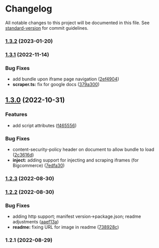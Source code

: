 # Changelog

All notable changes to this project will be documented in this file. See [standard-version](https://github.com/conventional-changelog/standard-version) for commit guidelines.

### [1.3.2](https://github.com/searchspring/snapfu-extension/compare/v1.3.1...v1.3.2) (2023-01-20)

### [1.3.1](https://github.com/searchspring/snapfu-extension/compare/v1.3.0...v1.3.1) (2022-11-14)


### Bug Fixes

* add bundle upon iframe page navigation ([2ef4904](https://github.com/searchspring/snapfu-extension/commit/2ef4904c96d50cf1ba6ee82b0fc303097372cb93))
* **scraper.ts:** fix for google docs ([379a300](https://github.com/searchspring/snapfu-extension/commit/379a30027f00d5623b7c3b25efa81e6b6706560c))

## [1.3.0](https://github.com/searchspring/snapfu-extension/compare/v1.2.3...v1.3.0) (2022-10-31)


### Features

* add script attributes ([f465556](https://github.com/searchspring/snapfu-extension/commit/f4655563f098b481905d0a3c4ae81f8b64fd5595))


### Bug Fixes

* content-security-policy header on document to allow bundle to load ([2c3616d](https://github.com/searchspring/snapfu-extension/commit/2c3616df689a48239c7e23b858c0942e02a4a83a))
* **inject:** adding support for injecting and scraping iframes (for Bigcommerce) ([7edfa30](https://github.com/searchspring/snapfu-extension/commit/7edfa306989a019513993a363750b7df58b31b17))

### [1.2.3](https://github.com/searchspring/snapfu-extension/compare/v1.2.2...v1.2.3) (2022-08-30)

### [1.2.2](https://github.com/searchspring/snapfu-extension/compare/v1.2.1...v1.2.2) (2022-08-30)


### Bug Fixes

* adding http support; manifest version->package.json; readme adjustments ([aaef13a](https://github.com/searchspring/snapfu-extension/commit/aaef13a0796e3a9429ed244a8c25b56387e1618a))
* **readme:** fixing URL for image in readme ([738928c](https://github.com/searchspring/snapfu-extension/commit/738928cf46e9d458a99263a601778da57b41b286))

### 1.2.1 (2022-08-29)

